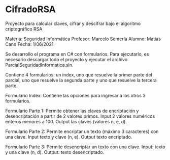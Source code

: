 # CifradoRSA
 Proyecto para calcular claves, cifrar y descifrar bajo el algoritmo criptográfico RSA

Materia: Seguridad Informática
Profesor: Marcelo Semería
Alumno: Matias Cano
Fecha: 1/06/2021

Se desarrollo el programa en C# con formularios. Para ejecutarlo, es necesario descargar todo el proyecto y ejecutar el archivo ParcialSeguridadInformatica.sln.

Contiene 4 formularios: un index, uno que resuelve la primer parte del parcial, uno que resuelve la segunda parte y uno que resuelve la tercera parte.

Formulario Index: Contiene las opciones para ingresar a los otros 3 formularios.

Formulario Parte 1: Permite obtener las claves de encriptación y desencriptación a partir de 2 valores primos. Input 2 valores numéricos enteros menores a 100. Output las claves (valores n, e, d).

Formulario Parte 2: Permite encriptar un texto (máximo 3 caracteres) con una clave. Input texto y clave (n, e). Output texto encriptado.

Formulario Parte 3: Permite desencriptar un texto con una clave. Input: texto y una clave (n, d). Output: texto desencriptado.
